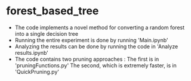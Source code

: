 # forest_based_tree
* The code implements a novel method for converting a random forest into a single decision tree
* Running the entire experiment is done by running 'Main.ipynb'
* Analyzing the results can be done by running the code in 'Analyze results.ipynb'
* The code contains two pruning approaches : 
       The first is in 'pruningFunctions.py' 
       The second, which is extremely faster, is in 'QuickPruning.py' 
